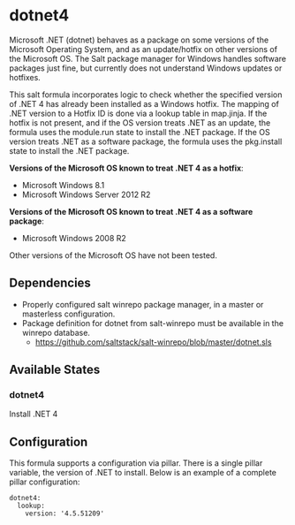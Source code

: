 # dotnet4

Microsoft .NET (dotnet) behaves as a package on some versions of the Microsoft 
Operating System, and as an update/hotfix on other versions of the Microsoft OS. 
The Salt package manager for Windows handles software packages just fine, but 
currently does not understand Windows updates or hotfixes.

This salt formula incorporates logic to check whether the specified version of 
.NET 4 has already been installed as a Windows hotfix. The mapping of .NET 
version to a Hotfix ID is done via a lookup table in map.jinja. If the hotfix 
is not present, and if the OS version treats .NET as an update, the formula 
uses the module.run state to install the .NET package. If the OS version treats 
.NET as a software package, the formula uses the pkg.install state to install 
the .NET package.

**Versions of the Microsoft OS known to treat .NET 4 as a hotfix**:
- Microsoft Windows 8.1
- Microsoft Windows Server 2012 R2

**Versions of the Microsoft OS known to treat .NET 4 as a software package**:
- Microsoft Windows 2008 R2

Other versions of the Microsoft OS have not been tested.

## Dependencies

- Properly configured salt winrepo package manager, in a master or masterless 
configuration.
- Package definition for dotnet from salt-winrepo must be available in the 
winrepo database.
    - https://github.com/saltstack/salt-winrepo/blob/master/dotnet.sls

## Available States

### dotnet4

Install .NET 4

## Configuration

This formula supports a configuration via pillar. There is a single pillar
variable, the version of .NET to install. Below is an example of a complete
pillar configuration:

    dotnet4:
      lookup:
        version: '4.5.51209'